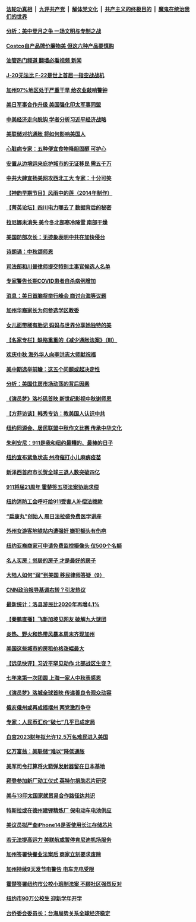 ####  [法轮功真相](../../../../basic/blob/master/README.md?t=09112202) &nbsp;|&nbsp; [九评共产党](../../../../9ping.md/blob/master/README.md?t=09112202) &nbsp;|&nbsp; [解体党文化](../../../../jtdwh.md/blob/master/README.md?t=09112202)  &nbsp;|&nbsp; [共产主义的终极目的](../../../../gczydzjmd.md/blob/master/README.md?t=09112202) &nbsp;|&nbsp; [魔鬼在统治我们的世界](../../../../mgztzwmdsj.md/blob/master/README.md?t=09112202) 

#### [分析：美中登月之争 一场文明与专制之战](../pages/nsc412/n13819724.md?t=09112202) 

#### [Costco自产品牌价廉物美 但这六种产品要慎购](../pages/nsc412/n13818935.md?t=09112202) 

#### [油管热门频道 翻墙必看视频 新闻](http://45.76.130.85:81/youtube.html?09112202)

#### [J-20无法比 F-22是世上首屈一指空战战机](../pages/nsc412/n13819734.md?t=09112202) 

#### [加州97%地区处于严重干旱 给农业敲响警钟](../pages/nsc412/n13821995.md?t=09112202) 

#### [美日军事合作升级 美国强化印太军事同盟](../pages/nsc412/n13822055.md?t=09112202) 

#### [中美经济走向脱钩 学者分析习近平经济战略](../pages/nsc412/n13821985.md?t=09112202) 

#### [美联储对抗通胀 将如何影响美国人](../pages/nsc412/n13821984.md?t=09112202) 

#### [心脏病专家：五种便宜食物降胆固醇 可护心](../pages/nsc412/n13821214.md?t=09112202) 

#### [安置从边境运来庇护城市的无证移民 需五千万](../pages/nsc412/n13821982.md?t=09112202) 

#### [中共大肆宣扬美网攻西北工大 专家：十分可笑](../pages/nsc412/n13821918.md?t=09112202) 

#### [【神韵早期节目】风雨中的莲（2014年制作）](../pages/nsc412/n13821937.md?t=09112202) 

#### [【菁英论坛】四川电力哪去了 数据背后的秘密](../pages/nsc412/n13821958.md?t=09112202) 

#### [拉尼娜未消失 美今冬北部寒冷降雪 南部干燥](../pages/nsc412/n13821935.md?t=09112202) 

#### [美国防部次长：无迹象表明中共在加快侵台](../pages/nsc412/n13821926.md?t=09112202) 

#### [诗朗诵：中秋颂师恩](../pages/nsc412/n13820294.md?t=09112202) 

#### [司法部和川普律师提交特别主事官候选人名单](../pages/nsc412/n13821807.md?t=09112202) 

#### [专家警告长期COVID患者自杀病例增加](../pages/nsc412/n13821882.md?t=09112202) 

#### [消息：美日首脑将举行峰会 商讨台海等议题](../pages/nsc412/n13821913.md?t=09112202) 

#### [加州华裔家长为何参选学区教委](../pages/nsc412/n13821285.md?t=09112202) 

#### [女儿面带稀有胎记 妈妈与世界分享她独特的美](../pages/nsc412/n13821418.md?t=09112202) 

#### [【名家专栏】缺陷重重的《减少通胀法案》（III）](../pages/nsc412/n13820967.md?t=09112202) 

#### [欢庆中秋 海外华人向李洪志大师献祝福](../pages/nsc412/n13821687.md?t=09112202) 

#### [美中期选举前瞻：这五个问题或起决定性](../pages/nsc412/n13821242.md?t=09112202) 

#### [分析：美国住房市场动荡的背后因素](../pages/nsc412/n13821249.md?t=09112202) 

#### [《演员梦》洛杉矶首映 新世纪影视中秋谢师恩](../pages/nsc412/n13821331.md?t=09112202) 

#### [【方菲访谈】韩秀专访：教美国人认识中共](../pages/nsc412/n13821310.md?t=09112202) 

#### [纽约同源会、居民联盟中秋作文比赛  传承中华文化](../pages/nsc412/n13821335.md?t=09112202) 

#### [朱利安尼：911是我和纽约最糟的、最棒的日子](../pages/nsc412/n13821352.md?t=09112202) 

#### [纽约宣布紧急状态 州府催打小儿麻痹疫苗](../pages/nsc412/n13821364.md?t=09112202) 

#### [新泽西首府市长贺全球三退人数突破四亿](../pages/nsc412/n13821337.md?t=09112202) 

#### [911将届21周年 霍楚签五项法案协助求偿](../pages/nsc412/n13821354.md?t=09112202) 

#### [纽约消防工会呼吁给911受害人补偿法拨款](../pages/nsc412/n13821356.md?t=09112202) 

#### [“扁康丸”创始人 周日法拉盛免费医学讲座](../pages/nsc412/n13821358.md?t=09112202) 

#### [外州女游客地铁站内遭强奸 嫌犯额头有伤疤](../pages/nsc412/n13821360.md?t=09112202) 

#### [纽约亚裔商家可申请免费监控摄像头 仅500个名额](../pages/nsc412/n13821362.md?t=09112202) 

#### [名人买房：邻居的房子 才是最好的房子](../pages/nsc412/n13821290.md?t=09112202) 

#### [大陆人如何“润”到美国 移民律师答疑（9）](../pages/nsc412/n13821281.md?t=09112202) 

#### [CNN政治报导基调右转？引发热议](../pages/nsc412/n13821055.md?t=09112202) 

#### [最新统计：洛县游民比2020年再增4.1%](../pages/nsc412/n13821277.md?t=09112202) 

#### [【秦鹏直播】飞新加坡见网友 破解九大谜团](../pages/nsc412/n13821120.md?t=09112202) 

#### [炎热、野火和热带风暴本周末齐现加州](../pages/nsc412/n13821259.md?t=09112202) 

#### [美国这些城市的房租价格涨幅最大](../pages/nsc412/n13821220.md?t=09112202) 

#### [【远见快评】习近平罕见动作 北部战区生变？](../pages/nsc412/n13821233.md?t=09112202) 

#### [七年来第一次团圆 上海一家人中秋表感恩](../pages/nsc412/n13821225.md?t=09112202) 

#### [《演员梦》洛城全球首映 传递善良令观众动容](../pages/nsc412/n13821326.md?t=09112202) 

#### [俄亥俄州或再成摇摆州 两党激烈争夺](../pages/nsc412/n13821136.md?t=09112202) 

#### [专家：人民币汇价“破七”几乎已成定局](../pages/nsc412/n13821198.md?t=09112202) 

#### [白宫2023财年拟允许12.5万名难民进入美国](../pages/nsc412/n13821213.md?t=09112202) 

#### [亿万富翁：美联储“难以”降低通胀](../pages/nsc412/n13821187.md?t=09112202) 

#### [美军司令打算将火箭弹发射器留在日本基地](../pages/nsc412/n13821015.md?t=09112202) 

#### [拜登参加新厂动工仪式 英特尔捐助芯片研究](../pages/nsc412/n13821014.md?t=09112202) 

#### [美与13印太国家就贸易合作路径达共识](../pages/nsc412/n13821092.md?t=09112202) 

#### [特斯拉或在德州建锂精炼厂 保电动车电池供应](../pages/nsc412/n13821081.md?t=09112202) 

#### [美议员拟严查iPhone14是否使用长江存储芯片](../pages/nsc412/n13821071.md?t=09112202) 

#### [若无法提高运力 美联航或暂停肯尼迪机场服务](../pages/nsc412/n13820257.md?t=09112202) 

#### [加州签署快餐业法案后 商家立刻要求废除](../pages/nsc412/n13820790.md?t=09112202) 

#### [加州持续9天发节电警告 电车充电受限](../pages/nsc412/n13820779.md?t=09112202) 

#### [霍楚签署纽约市公校小班制法案 不顾社区强烈反对](../pages/nsc412/n13820668.md?t=09112202) 

#### [纽约市90万公校生 迎新学年开学](../pages/nsc412/n13820682.md?t=09112202) 

#### [台侨委会委员长：台海局势关系全球经济稳定](../pages/nsc412/n13820428.md?t=09112202) 

<img src='http://gfw-breaker.win/goodnews/indexes/nsc412.md' width='0px' height='0px'/>
